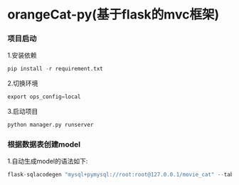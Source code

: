 # orangeCat-py(基于flask的mvc框架)
### 项目启动
1.安装依赖
``` python
pip install -r requirement.txt   
``` 
2.切换环境
``` python
export ops_config=local
```
3.启动项目
``` python
python manager.py runserver
```
### 根据数据表创建model
1.自动生成model的语法如下:
``` python  
flask-sqlacodegen "mysql+pymysql://root:root@127.0.0.1/movie_cat" --tables user --outfile "common/models/user.py"  --flask
``` 

